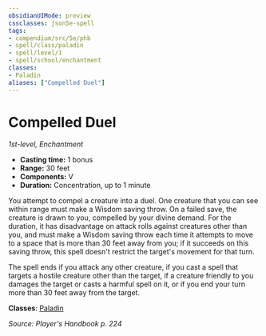 ```yaml
---
obsidianUIMode: preview
cssclasses: json5e-spell
tags:
- compendium/src/5e/phb
- spell/class/paladin
- spell/level/1
- spell/school/enchantment
classes:
- Paladin
aliases: ["Compelled Duel"]
---
```

# Compelled Duel
*1st-level, Enchantment*  

- **Casting time:** 1 bonus
- **Range:** 30 feet
- **Components:** V
- **Duration:** Concentration, up to 1 minute

You attempt to compel a creature into a duel. One creature that you can see within range must make a Wisdom saving throw. On a failed save, the creature is drawn to you, compelled by your divine demand. For the duration, it has disadvantage on attack rolls against creatures other than you, and must make a Wisdom saving throw each time it attempts to move to a space that is more than 30 feet away from you; if it succeeds on this saving throw, this spell doesn't restrict the target's movement for that turn.

The spell ends if you attack any other creature, if you cast a spell that targets a hostile creature other than the target, if a creature friendly to you damages the target or casts a harmful spell on it, or if you end your turn more than 30 feet away from the target.

**Classes**: [Paladin](paladin.md)

*Source: Player's Handbook p. 224*